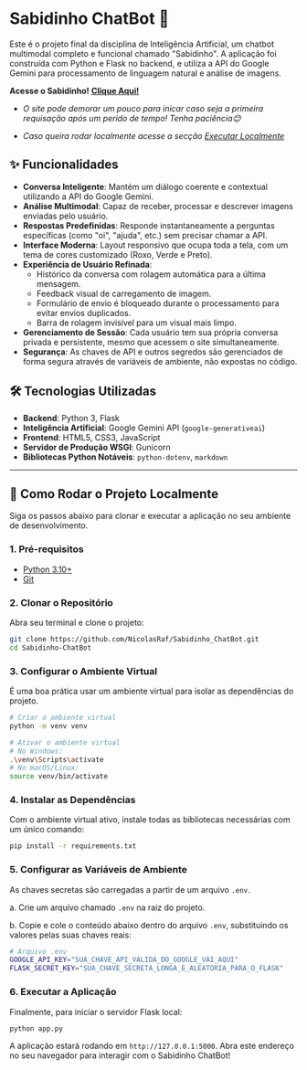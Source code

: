 # Sabidinho ChatBot 🤖

Este é o projeto final da disciplina de Inteligência Artificial, um chatbot multimodal completo e funcional chamado "Sabidinho". A aplicação foi construída com Python e Flask no backend, e utiliza a API do Google Gemini para processamento de linguagem natural e análise de imagens.

**Acesse o Sabidinho!** [**Clique Aqui!**](https://sabidinho-chatbot.onrender.com)

- _O site pode demorar um pouco para inicar caso seja a primeira requisação após um perido de tempo! Tenha paciência😊_

- _Caso queira rodar localmente acesse a secção_ [_Executar Localmente_](#-como-rodar-o-projeto-localmente)

## ✨ Funcionalidades

- **Conversa Inteligente**: Mantém um diálogo coerente e contextual utilizando a API do Google Gemini.
- **Análise Multimodal**: Capaz de receber, processar e descrever imagens enviadas pelo usuário.
- **Respostas Predefinidas**: Responde instantaneamente a perguntas específicas (como "oi", "ajuda", etc.) sem precisar chamar a API.
- **Interface Moderna**: Layout responsivo que ocupa toda a tela, com um tema de cores customizado (Roxo, Verde e Preto).
- **Experiência de Usuário Refinada**:
  - Histórico da conversa com rolagem automática para a última mensagem.
  - Feedback visual de carregamento de imagem.
  - Formulário de envio é bloqueado durante o processamento para evitar envios duplicados.
  - Barra de rolagem invisível para um visual mais limpo.
- **Gerenciamento de Sessão**: Cada usuário tem sua própria conversa privada e persistente, mesmo que acessem o site simultaneamente.
- **Segurança**: As chaves de API e outros segredos são gerenciados de forma segura através de variáveis de ambiente, não expostas no código.

## 🛠️ Tecnologias Utilizadas

- **Backend**: Python 3, Flask
- **Inteligência Artificial**: Google Gemini API (`google-generativeai`)
- **Frontend**: HTML5, CSS3, JavaScript
- **Servidor de Produção WSGI**: Gunicorn
- **Bibliotecas Python Notáveis**: `python-dotenv`, `markdown`

---

## 🚀 Como Rodar o Projeto Localmente

Siga os passos abaixo para clonar e executar a aplicação no seu ambiente de desenvolvimento.

### 1. Pré-requisitos

- [Python 3.10+](https://www.python.org/downloads/)
- [Git](https://git-scm.com/downloads)

### 2. Clonar o Repositório

Abra seu terminal e clone o projeto:

```bash
git clone https://github.com/NicolasRaf/Sabidinho_ChatBot.git
cd Sabidinho-ChatBot
```

### 3. Configurar o Ambiente Virtual

É uma boa prática usar um ambiente virtual para isolar as dependências do projeto.

```bash
# Criar o ambiente virtual
python -m venv venv

# Ativar o ambiente virtual
# No Windows:
.\venv\Scripts\activate
# No macOS/Linux:
source venv/bin/activate
```

### 4. Instalar as Dependências

Com o ambiente virtual ativo, instale todas as bibliotecas necessárias com um único comando:

```bash
pip install -r requirements.txt
```

### 5. Configurar as Variáveis de Ambiente

As chaves secretas são carregadas a partir de um arquivo `.env`.

a. Crie um arquivo chamado `.env` na raiz do projeto.

b. Copie e cole o conteúdo abaixo dentro do arquivo `.env`, substituindo os valores pelas suas chaves reais:

```bash
# Arquivo .env
GOOGLE_API_KEY="SUA_CHAVE_API_VALIDA_DO_GOOGLE_VAI_AQUI"
FLASK_SECRET_KEY="SUA_CHAVE_SECRETA_LONGA_E_ALEATORIA_PARA_O_FLASK"
```

### 6. Executar a Aplicação

Finalmente, para iniciar o servidor Flask local:

```bash
python app.py
```

A aplicação estará rodando em `http://127.0.0.1:5000`. Abra este endereço no seu navegador para interagir com o Sabidinho ChatBot!
